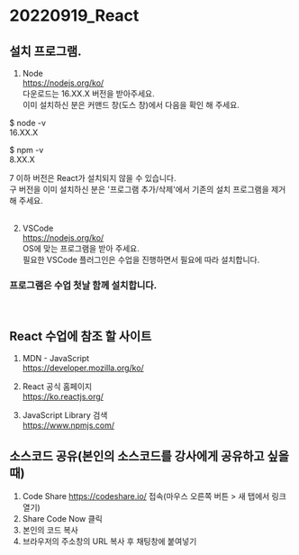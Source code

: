 # 20220919_React

## 설치 프로그램.

1. Node  
   https://nodejs.org/ko/  
   다운로드는 16.XX.X 버전을 받아주세요.  
   이미 설치하신 분은 커맨드 창(도스 창)에서 다음을 확인 해 주세요.

$ node -v  
 16.XX.X
<br />

$ npm -v  
 8.XX.X
<br />

7 이하 버전은 React가 설치되지 않을 수 있습니다.  
 구 버전을 이미 설치하신 분은 '프로그램 추가/삭제'에서 기존의 설치 프로그램을 제거 해 주세요.
<br /><br />

2. VSCode  
   https://nodejs.org/ko/  
   OS에 맞는 프로그램을 받아 주세요.  
   필요한 VSCode 플러그인은 수업을 진행하면서 필요에 따라 설치합니다.

### **프로그램은 수업 첫날 함께 설치합니다.**

<br />

## React 수업에 참조 할 사이트

1. MDN - JavaScript  
   https://developer.mozilla.org/ko/

2. React 공식 홈페이지  
   https://ko.reactjs.org/

3. JavaScript Library 검색  
   https://www.npmjs.com/
   <br />

## 소스코드 공유(본인의 소스코드를 강사에게 공유하고 싶을때)

1. Code Share https://codeshare.io/ 접속(마우스 오른쪽 버튼 > 새 탭에서 링크 열기)
2. Share Code Now 클릭
3. 본인의 코드 복사
4. 브라우저의 주소창의 URL 복사 후 채팅창에 붙여넣기
